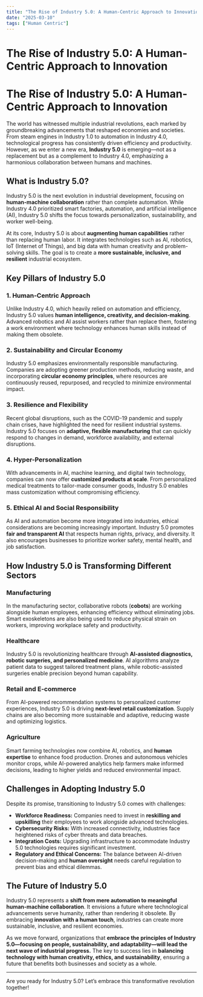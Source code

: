 ```yaml
---
title: "The Rise of Industry 5.0: A Human-Centric Approach to Innovation"
date: "2025-03-10"
tags: ["Human Centric"]
---
```


# The Rise of Industry 5.0: A Human-Centric Approach to Innovation

# The Rise of Industry 5.0: A Human-Centric Approach to Innovation

The world has witnessed multiple industrial revolutions, each marked by groundbreaking advancements that reshaped economies and societies. From steam engines in Industry 1.0 to automation in Industry 4.0, technological progress has consistently driven efficiency and productivity. However, as we enter a new era, **Industry 5.0** is emerging—not as a replacement but as a complement to Industry 4.0, emphasizing a harmonious collaboration between humans and machines.

## What is Industry 5.0?

Industry 5.0 is the next evolution in industrial development, focusing on **human-machine collaboration** rather than complete automation. While Industry 4.0 prioritized smart factories, automation, and artificial intelligence (AI), Industry 5.0 shifts the focus towards personalization, sustainability, and worker well-being.

At its core, Industry 5.0 is about **augmenting human capabilities** rather than replacing human labor. It integrates technologies such as AI, robotics, IoT (Internet of Things), and big data with human creativity and problem-solving skills. The goal is to create a **more sustainable, inclusive, and resilient** industrial ecosystem.

## Key Pillars of Industry 5.0

### 1. **Human-Centric Approach**
Unlike Industry 4.0, which heavily relied on automation and efficiency, Industry 5.0 values **human intelligence, creativity, and decision-making**. Advanced robotics and AI assist workers rather than replace them, fostering a work environment where technology enhances human skills instead of making them obsolete.

### 2. **Sustainability and Circular Economy**
Industry 5.0 emphasizes environmentally responsible manufacturing. Companies are adopting greener production methods, reducing waste, and incorporating **circular economy principles**, where resources are continuously reused, repurposed, and recycled to minimize environmental impact.

### 3. **Resilience and Flexibility**
Recent global disruptions, such as the COVID-19 pandemic and supply chain crises, have highlighted the need for resilient industrial systems. Industry 5.0 focuses on **adaptive, flexible manufacturing** that can quickly respond to changes in demand, workforce availability, and external disruptions.

### 4. **Hyper-Personalization**
With advancements in AI, machine learning, and digital twin technology, companies can now offer **customized products at scale**. From personalized medical treatments to tailor-made consumer goods, Industry 5.0 enables mass customization without compromising efficiency.

### 5. **Ethical AI and Social Responsibility**
As AI and automation become more integrated into industries, ethical considerations are becoming increasingly important. Industry 5.0 promotes **fair and transparent AI** that respects human rights, privacy, and diversity. It also encourages businesses to prioritize worker safety, mental health, and job satisfaction.

## How Industry 5.0 is Transforming Different Sectors

### **Manufacturing**
In the manufacturing sector, collaborative robots (**cobots**) are working alongside human employees, enhancing efficiency without eliminating jobs. Smart exoskeletons are also being used to reduce physical strain on workers, improving workplace safety and productivity.

### **Healthcare**
Industry 5.0 is revolutionizing healthcare through **AI-assisted diagnostics, robotic surgeries, and personalized medicine**. AI algorithms analyze patient data to suggest tailored treatment plans, while robotic-assisted surgeries enable precision beyond human capability.

### **Retail and E-commerce**
From AI-powered recommendation systems to personalized customer experiences, Industry 5.0 is driving **next-level retail customization**. Supply chains are also becoming more sustainable and adaptive, reducing waste and optimizing logistics.

### **Agriculture**
Smart farming technologies now combine AI, robotics, and **human expertise** to enhance food production. Drones and autonomous vehicles monitor crops, while AI-powered analytics help farmers make informed decisions, leading to higher yields and reduced environmental impact.

## Challenges in Adopting Industry 5.0

Despite its promise, transitioning to Industry 5.0 comes with challenges:

- **Workforce Readiness:** Companies need to invest in **reskilling and upskilling** their employees to work alongside advanced technologies.
- **Cybersecurity Risks:** With increased connectivity, industries face heightened risks of cyber threats and data breaches.
- **Integration Costs:** Upgrading infrastructure to accommodate Industry 5.0 technologies requires significant investment.
- **Regulatory and Ethical Concerns:** The balance between AI-driven decision-making and **human oversight** needs careful regulation to prevent bias and ethical dilemmas.

## The Future of Industry 5.0

Industry 5.0 represents a **shift from mere automation to meaningful human-machine collaboration**. It envisions a future where technological advancements serve humanity, rather than rendering it obsolete. By embracing **innovation with a human touch**, industries can create more sustainable, inclusive, and resilient economies.

As we move forward, organizations that **embrace the principles of Industry 5.0—focusing on people, sustainability, and adaptability—will lead the next wave of industrial progress.** The key to success lies in **balancing technology with human creativity, ethics, and sustainability**, ensuring a future that benefits both businesses and society as a whole.

---

Are you ready for Industry 5.0? Let’s embrace this transformative revolution together!

